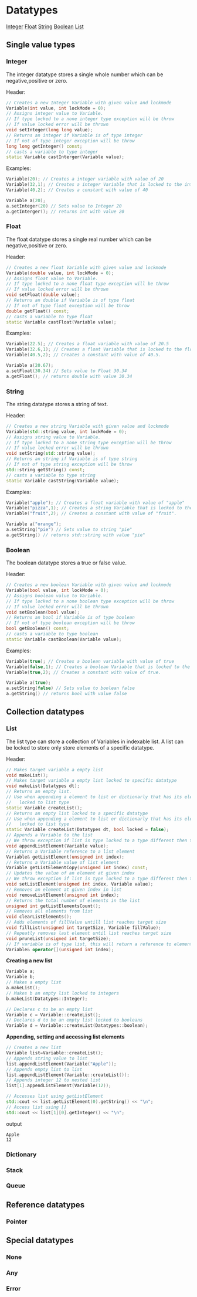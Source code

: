 # Datatypes

[Integer](#integer)
[Float](#float)
[String](#string)
[Boolean](#boolean)
[List](#list)

## Single value types

### Integer
The integer datatype stores a single whole number which can be negative,positive or zero.

Header:
```cpp
// Creates a new Integer Variable with given value and lockmode
Variable(int value, int lockMode = 0);
// Assigns integer value to Variable.
// If type locked to a none integer type exception will be throw
// If value locked error will be thrown
void setInteger(long long value);
// Returns an integer if Variable is of type integer
// If not of type integer exception will be throw
long long getInteger() const;
// casts a variable to type integer
static Variable castInterger(Variable value);
```
Examples:
```cpp
Variable(20); // Creates a integer variable with value of 20
Variable(32,1); // Creates a integer Variable that is locked to the integer type with a value of 32
Variable(40,2); // Creates a constant with value of 40

Variable a(20);
a.setInteger(20) // Sets value to Integer 20
a.getInterger(); // returns int with value 20
```

### Float

The float datatype stores a single real number which can be negative,positive or zero.

Header:
```cpp
// Creates a new float Variable with given value and lockmode
Variable(double value, int lockMode = 0);
// Assigns float value to Variable.
// If type locked to a none float type exception will be throw
// If value locked error will be thrown
void setFloat(double value);
// Returns an double if Variable is of type float
// If not of type float exception will be throw
double getFloat() const;
// casts a variable to type float
static Variable castFloat(Variable value);
```
Examples:
```cpp
Variable(22.5); // Creates a float variable with value of 20.5
Variable(32.6,1); // Creates a float Variable that is locked to the float type with a value of 32.6
Variable(40.5,2); // Creates a constant with value of 40.5.

Variable a(20.67);
a.setFloat(30.34) // Sets value to Float 30.34
a.getFloat(); // returns double with value 30.34
```

### String

The string datatype stores a string of text.

Header:
```cpp
// Creates a new string Variable with given value and lockmode
Variable(std::string value, int lockMode = 0);
// Assigns string value to Variable.
// If type locked to a none string type exception will be throw
// If value locked error will be thrown
void setString(std::string value);
// Returns an string if Variable is of type string
// If not of type string exception will be throw
std::string getString() const;
// casts a variable to type string
static Variable castString(Variable value);
```
Examples:
```cpp
Variable("apple"); // Creates a float variable with value of "apple"
Variable("pizza",1); // Creates a string Variable that is locked to the string type with a value of "pizza"
Variable("fruit",2); // Creates a constant with value of "fruit".

Variable a("orange");
a.setString("pie") // Sets value to string "pie"
a.getString() // returns std::string with value "pie"
```

### Boolean

The boolean datatype stores a true or false value.

Header:
```cpp
// Creates a new boolean Variable with given value and lockmode
Variable(bool value, int lockMode = 0);
// Assigns boolean value to Variable.
// If type locked to a none boolean type exception will be throw
// If value locked error will be thrown
void setBoolean(bool value);
// Returns an bool if Variable is of type boolean
// If not of type boolean exception will be throw
bool getBoolean() const;
// casts a variable to type boolean
static Variable castBoolean(Variable value);
```
Examples:
```cpp
Variable(true); // Creates a boolean variable with value of true
Variable(false,1); // Creates a boolean Variable that is locked to the string type with a value of false
Variable(true,2); // Creates a constant with value of true.

Variable a(true);
a.setString(false) // Sets value to boolean false
a.getString() // returns bool with value false
```

## Collection datatypes

### List
The list type can store a collection of Variables in indexable list. A list can be locked to store only store elements of a specific datatype.

Header:
```cpp
// Makes target variable a empty list
void makeList();
// Makes target variable a empty list locked to specific datatype
void makeList(Datatypes dt);
// Returns an empty list.
// Use when appending a element to list or dictionarly that has its elements
//   locked to list type
static Variable createList();
// Returns an empty list locked to a specific datatype
// Use when appending a element to list or dictionarly that has its elements
//   locked to list type
static Variable createList(Datatypes dt, bool locked = false);
// Appends a Variable to the list
// We throw exception if list is type locked to a type different then the value
void appendListElement(Variable value);
// Returns a Variable reference to a list element
Variable& getListElement(unsigned int index);
// Returns a Variable value of list element
Variable getListElementCopy(unsigned int index) const;
// Updates the value of an element at given index
// We throw exception if list is type locked to a type different then the value
void setListElement(unsigned int index, Variable value);
// Removes an element at given index in list
void removeListElement(unsigned int index);
// Returns the total number of elements in the list
unsigned int getListElementsCount();
// Removes all elements from list
void clearListElements();
// Adds elements of fillValue untill list reaches target size
void fillList(unsigned int targetSize, Variable fillValue);
// Repeatly removes last element until list reaches target size
void pruneList(unsigned int targetSize);
// If variable is of type list, this will return a reference to element at given index
Variable& operator[](unsigned int index);
```

**Creating a new list**
```cpp
Variable a;
Variable b;
// Makes a empty list
a.makeList();
// Makes b an empty list locked to integers
b.makeList(Datatypes::Integer);

// Declares c to be an empty list
Variable c = Variable::createList();
// Declares d to be an empty list locked to booleans
Variable d = Variable::createList(Datatypes::boolean);
```

**Appending, setting and accessing list elements**
```cpp
// Creates a new list
Variable list=Variable::createList();
// Appends string value to list
list.appendListElement(Variable("Apple"));
// Appends empty list to list
list.appendListElement(Variable::createList());
// Appends integer 12 to nested list
list[1].appendListElement(Variable(12));

// Accesses list using getListElement
std::cout << list.getListElement(0).getString() << "\n";
// Access list using []
std::cout << list[1][0].getInteger() << "\n";
```
output
```
Apple
12
```
### Dictionary

### Stack

### Queue

## Reference datatypes

### Pointer

## Special datatypes

### None

### Any

### Error
